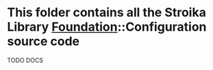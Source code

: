 # This folder contains all the Stroika Library [Foundation](../ReadMe.md)::Configuration source code

TODO DOCS

